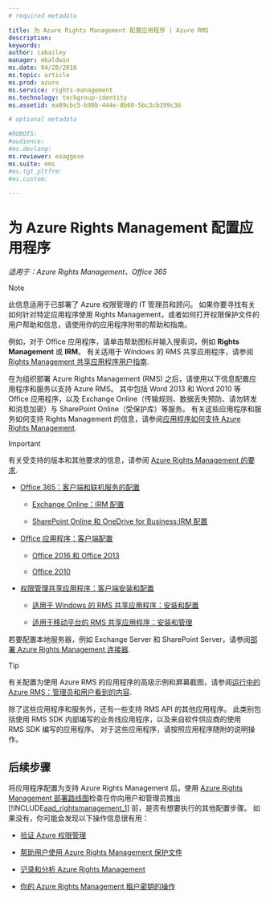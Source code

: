 ```yaml
---
# required metadata

title: 为 Azure Rights Management 配置应用程序 | Azure RMS
description:
keywords:
author: cabailey
manager: mbaldwin
ms.date: 04/28/2016
ms.topic: article
ms.prod: azure
ms.service: rights-management
ms.technology: techgroup-identity
ms.assetid: ea09cbc5-b98b-444e-8b60-5bc3cb199c36

# optional metadata

#ROBOTS:
#audience:
#ms.devlang:
ms.reviewer: esaggese
ms.suite: ems
#ms.tgt_pltfrm:
#ms.custom:

---
```


# 为 Azure Rights Management 配置应用程序

*适用于：Azure Rights Management、Office 365*

> [!NOTE]
> 此信息适用于已部署了 Azure 权限管理的 IT 管理员和顾问。 如果你要寻找有关如何针对特定应用程序使用 Rights Management，或者如何打开权限保护文件的用户帮助和信息，请使用你的应用程序附带的帮助和指南。
>
> 例如，对于 Office 应用程序，请单击帮助图标并输入搜索词，例如 **Rights Management** 或 **IRM**。 有关适用于 Windows 的 RMS 共享应用程序，请参阅 [Rights Management 共享应用程序用户指南](../rms-client/sharing-app-user-guide.md).

在为组织部署 Azure Rights Management (RMS) 之后，请使用以下信息配置应用程序和服务以支持 Azure RMS。 其中包括 Word 2013 和 Word 2010 等 Office 应用程序，以及 Exchange Online（传输规则、数据丢失预防、请勿转发和消息加密）与 SharePoint Online（受保护库）等服务。 有关这些应用程序和服务如何支持 Rights Management 的信息，请参阅[应用程序如何支持 Azure Rights Management](../understand-explore/applications-support.md).

> [!IMPORTANT]
> 有关受支持的版本和其他要求的信息，请参阅 [Azure Rights Management 的要求](../get-started/requirements-azure-rms.md).

-   [Office 365：客户端和联机服务的配置](configure-office365.md)

    -   [Exchange Online：IRM 配置](configure-office365.md#exchange-online-irm-configuration)

    -   [SharePoint Online 和 OneDrive for Business:IRM 配置](configure-office365.md#sharepoint-online-and-onedrive-for-business-irm-configuration)

- [Office 应用程序：客户端配置](configure-office-apps.md)

    -   [Office 2016 和 Office 2013](configure-office-apps.md#office-2016-and-office-2013)

    -   [Office 2010](configure-office-apps.md#office-2010)

-   [权限管理共享应用程序：客户端安装和配置](configure-sharing-app.md)

    -   [适用于 Windows 的 RMS 共享应用程序：安装和配置](configure-sharing-app.md#the-rms-sharing-application-for-windows-installation-and-configuration)

    -   [适用于移动平台的 RMS 共享应用程序：安装和管理](configure-sharing-app.md#the-rms-sharing-application-for-mobile-platforms-installation-and-management)


若要配置本地服务器，例如 Exchange Server 和 SharePoint Server，请参阅[部署 Azure Rights Management 连接器](deploy-rms-connector.md).

> [!TIP]
> 有关配置为使用 Azure RMS 的应用程序的高级示例和屏幕截图，请参阅[运行中的 Azure RMS：管理员和用户看到的内容](../understand-explore/what-admins-users-see.md).


除了这些应用程序和服务外，还有一些支持 RMS API 的其他应用程序。 此类别包括使用 RMS SDK 内部编写的业务线应用程序，以及来自软件供应商的使用 RMS SDK 编写的应用程序。 对于这些应用程序，请按照应用程序随附的说明操作。

## 后续步骤
将应用程序配置为支持 Azure Rights Management 后，使用 [Azure Rights Management 部署路线图](../plan-design/deployment-roadmap.md)检查在你向用户和管理员推出 [!INCLUDE[aad_rightsmanagement_1](../includes/aad_rightsmanagement_1_md.md)] 前，是否有想要执行的其他配置步骤。 如果没有，你可能会发现以下操作信息很有用：

- [验证 Azure 权限管理](verify.md)

- [帮助用户使用 Azure Rights Management 保护文件](help-users.md)

- [记录和分析 Azure Rights Management](log-analyze-usage.md)

- [你的 Azure Rights Management 租户密钥的操作](operations-tenant-key.md)




<!--HONumber=Apr16_HO4-->


